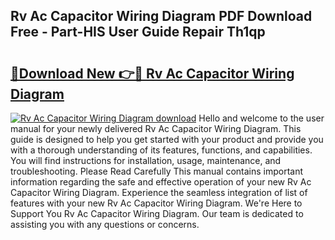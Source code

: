 ## Rv Ac Capacitor Wiring Diagram PDF Download Free - Part-HIS User Guide Repair Th1qp

# <h2><a href="http://dfpr6iw.blite.top/?on=Rv+Ac+Capacitor+Wiring+Diagram">🔗Download New 👉🔴 Rv Ac Capacitor Wiring Diagram</a></h2>

[![Rv Ac Capacitor Wiring Diagram download](https://i.imgur.com/lujVjoI.png)](http://dfpr6iw.blite.top/?on=Rv+Ac+Capacitor+Wiring+Diagram)
Hello and welcome to the user manual for your newly delivered Rv Ac Capacitor Wiring Diagram. This guide is designed to help you get started with your product and provide you with a thorough understanding of its features, functions, and capabilities. You will find instructions for installation, usage, maintenance, and troubleshooting. Please Read Carefully This manual contains important information regarding the safe and effective operation of your new Rv Ac Capacitor Wiring Diagram. Experience the seamless integration of list of features with your new Rv Ac Capacitor Wiring Diagram. We're Here to Support You Rv Ac Capacitor Wiring Diagram. Our team is dedicated to assisting you with any questions or concerns.
